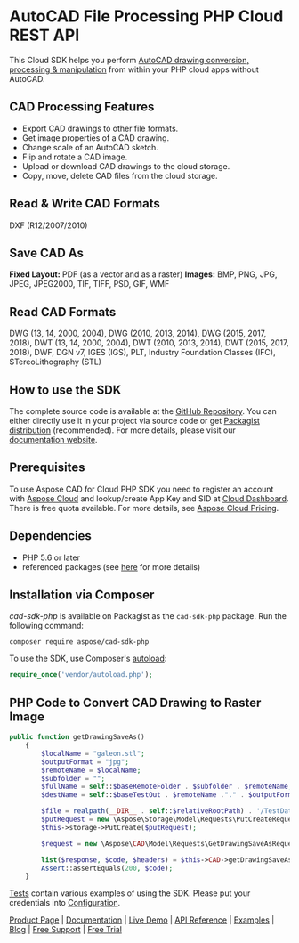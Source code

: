 # AutoCAD File Processing PHP Cloud REST API

This Cloud SDK helps you perform [AutoCAD drawing conversion, processing & manipulation](https://products.aspose.cloud/cad/php) from within your PHP cloud apps without AutoCAD.

## CAD Processing Features

- Export CAD drawings to other file formats.
- Get image properties of a CAD drawing.
- Change scale of an AutoCAD sketch.
- Flip and rotate a CAD image.
- Upload or download CAD drawings to the cloud storage.
- Copy, move, delete CAD files from the cloud storage.

## Read & Write CAD Formats

DXF (R12/2007/2010)

## Save CAD As

**Fixed Layout:** PDF (as a vector and as a raster)
**Images:** BMP, PNG, JPG, JPEG, JPEG2000, TIF, TIFF, PSD, GIF, WMF

## Read CAD Formats

DWG (13, 14, 2000, 2004), DWG (2010, 2013, 2014), DWG (2015, 2017, 2018), DWT (13, 14, 2000, 2004), DWT (2010, 2013, 2014), DWT (2015, 2017, 2018), DWF, DGN v7, IGES (IGS), PLT, Industry Foundation Classes (IFC), STereoLithography (STL)

## How to use the SDK

The complete source code is available at the [GitHub Repository](https://github.com/aspose-cad-cloud/aspose-cad-cloud-php). You can either directly use it in your project via source code or get [Packagist distribution](https://packagist.org/packages/aspose/cad-sdk-php) (recommended). For more details, please visit our [documentation website](https://docs.aspose.cloud/display/cadcloud/Available+SDKs).

## Prerequisites

To use Aspose CAD for Cloud PHP SDK you need to register an account with [Aspose Cloud](https://www.aspose.cloud/) and lookup/create App Key and SID at [Cloud Dashboard](https://dashboard.aspose.cloud/#/apps). There is free quota available. For more details, see [Aspose Cloud Pricing](https://purchase.aspose.cloud/pricing).

## Dependencies

- PHP 5.6 or later
- referenced packages (see [here](https://github.com/aspose-cad-cloud/aspose-cad-cloud-php/blob/master/composer.json) for more details)

## Installation via Composer

*cad-sdk-php* is available on Packagist as the `cad-sdk-php` package. Run the following command:

```console
composer require aspose/cad-sdk-php
```

To use the SDK, use Composer's [autoload](https://getcomposer.org/doc/00-intro.md#autoloading):

```php
require_once('vendor/autoload.php');
```

## PHP Code to Convert CAD Drawing to Raster Image

```php
public function getDrawingSaveAs()
    {
        $localName = "galeon.stl";
        $outputFormat = "jpg";
        $remoteName = $localName;
        $subfolder = "";
        $fullName = self::$baseRemoteFolder . $subfolder . $remoteName;
        $destName = self::$baseTestOut . $remoteName ."." . $outputFormat;

        $file = realpath(__DIR__ . self::$relativeRootPath) . '/TestData/' . $localName;
        $putRequest = new \Aspose\Storage\Model\Requests\PutCreateRequest($fullName, $file);
        $this->storage->PutCreate($putRequest);

        $request = new \Aspose\CAD\Model\Requests\GetDrawingSaveAsRequest($remoteName, $outputFormat, $folder=trim(self::$baseRemoteFolder . $subfolder), null, null);

        list($response, $code, $headers) = $this->CAD->getDrawingSaveAsWithHttpInfo($request);
        Assert::assertEquals(200, $code);
    }
```

[Tests](https://github.com/aspose-cad-cloud/aspose-cad-cloud-php/blob/master/tests/Aspose/cad) contain various examples of using the SDK. Please put your credentials into [Configuration](https://github.com/aspose-cad-cloud/aspose-cad-cloud-php/blob/master/src/Aspose/cad/Configuration.php).

[Product Page](https://products.aspose.cloud/cad/php) | [Documentation](https://docs.aspose.cloud/display/cadcloud/Home) | [Live Demo](https://products.aspose.app/cad/family) | [API Reference](https://apireference.aspose.cloud/cad/) | [Examples](https://github.com/aspose-cad-cloud/aspose-cad-cloud-php) | [Blog](https://blog.aspose.cloud/category/cad/) | [Free Support](https://forum.aspose.cloud/c/cad) | [Free Trial](https://dashboard.aspose.cloud/#/apps)
